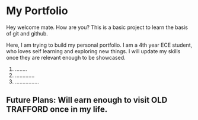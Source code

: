 # My Portfolio

Hey welcome mate. How are you? 
This is a basic project to learn the basis of git and github.

 Here, I am trying to build my personal portfolio.
I am a 4th year ECE student, who loves self learning and exploring new things.
I will update my skills once they are relevant enough to be showcased.
1. ........
2. .............
3. ................

## Future Plans:  Will earn enough to visit OLD TRAFFORD once in my life.